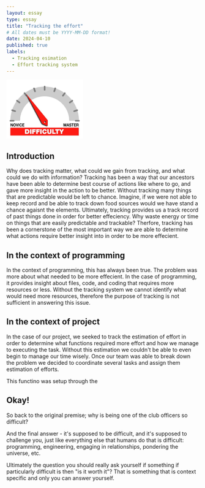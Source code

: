```yaml
---
layout: essay
type: essay
title: "Tracking the effort"
# All dates must be YYYY-MM-DD format!
date: 2024-04-10
published: true
labels:
  - Tracking esimation
  - Effort tracking system
---
```


<img width="200px" class="rounded float-start pe-4" src="../img/difficulty/degree_difficulty.jpg">

## Introduction

Why does tracking matter, what could we gain from tracking, and what could we do with information? Tracking has been a way that our ancestors have been able to determine best course of actions like where to go, and gave more insight in the action to be better. Without tracking many things that are predictable would be left to chance. Imagine, if we were not able to keep record and be able to track down food sources would we have stand a chance agaisnt the elements. Ultimately, tracking provides us a track record of past things done in order for better effeciency. Why waste energy or time on things that are easily predictable and trackable? Therfore, tracking has been a cornerstone of the most important way we are able to determine what actions require better insight into in order to be more effecient.

## In the context of programming

In the context of programming, this has always been true. The problem was more about what needed to be more effecient. In the case of programming, it provides insight about files, code, and coding that requires more resources or less. Without the tracking system we cannot identify what would need more resources, therefore the purpose of tracking is not sufficient in answering this issue. 


## In the context of project

In the case of our project, we seeked to track the estimation of effort in order to determine what functions required more effort and how we manage to executing the task. Without this estimation we couldn't be able to even begin to manage our time wisely. Once our team was able to break down the problem we decided to coordinate several tasks and assign them estimation of efforts.

This functino was setup through the 

## Okay!

So back to the original premise; why is being one of the club officers so difficult?

And the final answer - it's supposed to be difficult, and it's supposed to challenge you, just like everything else that humans do that is difficult: programming, engineering, engaging in relationships, pondering the universe, etc.

Ultimately the question you should really ask yourself if something if particularly difficult is then "is it worth it"? That is something that is context specific and only you can answer yourself.
